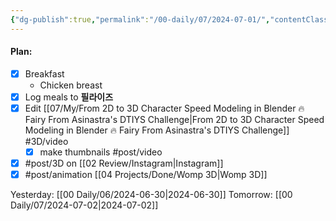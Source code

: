 ```yaml
---
{"dg-publish":true,"permalink":"/00-daily/07/2024-07-01/","contentClasses":"daily Monday page-white","noteIcon":"","created":"2025-01-21T01:20:16.117+10:00","updated":"2025-01-21T15:25:25.879+10:00"}
---
```


#### Plan:
- [x] Breakfast
	- Chicken breast
- [x] Log meals to **필라이즈**
- [x] Edit [[07/My/From 2D to 3D Character Speed Modeling in Blender 🔥 Fairy From Asinastra's DTIYS Challenge\|From 2D to 3D Character Speed Modeling in Blender 🔥 Fairy From Asinastra's DTIYS Challenge]] #3D/video
	- [x] make thumbnails #post/video
- [x] #post/3D on [[02 Review/Instagram\|Instagram]]
- [x] #post/animation [[04 Projects/Done/Womp 3D\|Womp 3D]]

Yesterday: [[00 Daily/06/2024-06-30\|2024-06-30]]
Tomorrow: [[00 Daily/07/2024-07-02\|2024-07-02]]